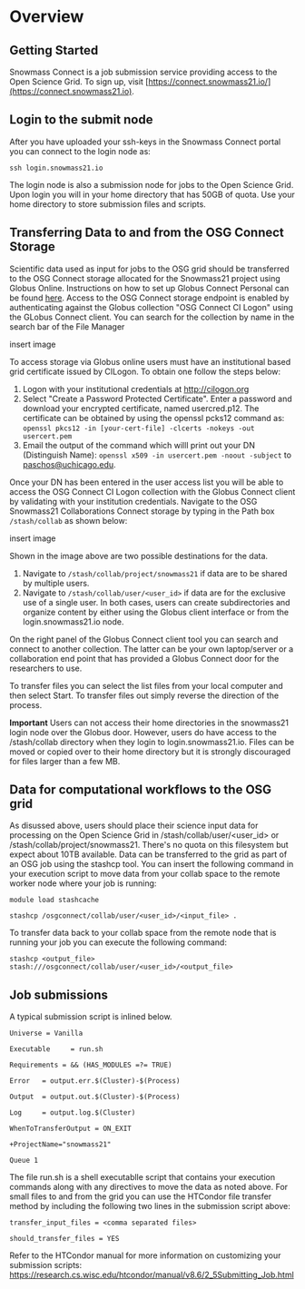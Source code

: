 # Overview


## Getting Started

Snowmass Connect is a job submission service providing access to the Open Science Grid. To sign up, visit [https://connect.snowmass21.io/](https://connect.snowmass21.io).

## Login to the submit node

After you have uploaded your ssh-keys in the Snowmass Connect portal you can connect to the login node as:

`ssh login.snowmass21.io` 

The login node is also a submission node for jobs to the Open Science Grid. Upon login you will in your home directory that has 50GB of quota. 
Use your home directory to store submission files and scripts.

## Transferring Data to and from the OSG Connect Storage

Scientific data used as input for jobs to the OSG grid should be transferred to the OSG Connect storage allocated for the Snowmass21 project 
using Globus Online. Instructions on how to set up Globus Connect Personal can be found [here](https://www.globus.org/globus-connect-personal). 
Access to the OSG Connect storage endpoint is enabled by authenticating against the Globus collection "OSG Connect CI Logon" using the GLobus Connect client. 
You can search for the collection by name in the search bar of the File Manager

insert image

To access storage via Globus online users must have an institutional based grid certificate issued by CILogon. To obtain one follow the steps below:

1. Logon with your institutional credentials at http://cilogon.org
2. Select "Create a Password Protected Certificate". Enter a password and download your encrypted certificate, named usercred.p12. The certificate can be obtained 
by using the openssl pcks12 command as: `openssl pkcs12 -in [your-cert-file] -clcerts -nokeys -out usercert.pem` 
3. Email the output of the command which willl print out your DN (Distinguish Name):  `openssl x509 -in usercert.pem -noout -subject` to paschos@uchicago.edu. 

Once your DN has been entered in the user access list you will be able to access the OSG Connect CI Logon collection with the Globus Connect client by 
validating with your institution credentials. Navigate to the OSG Snowmass21 Collaborations Connect storage by typing in the Path box `/stash/collab` as shown below:

insert image

Shown in the image above are two possible destinations for the data.

1. Navigate to `/stash/collab/project/snowmass21` if data are to be shared by multiple users.
2. Navigate to `/stash/collab/user/<user_id>` if data are for the exclusive use of a single user.
In both cases, users can create subdirectories and organize content by either using the Globus client interface or from the login.snowmass21.io node. 

On the right panel of the Globus Connect client tool you can search and connect to another collection. The latter can be your own laptop/server or a collaboration end point that has provided a Globus Connect door for the researchers to use. 

To transfer files you can select the list files from your local computer and then select Start. To transfer files out simply reverse the direction of the process. 

 **Important** Users can not access their home directories in the snowmass21 login node over the Globus door. However, users do have access to the /stash/collab directory when they login to login.snowmass21.io. Files can be moved or copied over to their home directory but it is strongly discouraged for files larger than a few MB.

## Data for computational workflows to the OSG grid 

As disussed above, users should place their science input data for processing on the Open Science Grid in /stash/collab/user/<user_id> or /stash/collab/project/snowmass21. There's no quota on this filesystem but expect about 10TB available. Data can be transferred to the grid as part of an OSG job using the stashcp tool. You can insert the following command in your execution script to move data from your collab space to the remote worker node where your 
job is running: 

`module load stashcache`

`stashcp /osgconnect/collab/user/<user_id>/<input_file> .`

To transfer data back to your collab space from the remote node that is running your job you can execute the following command:

`stashcp <output_file> stash:///osgconnect/collab/user/<user_id>/<output_file>`



## Job submissions

A typical submission script is inlined below. 

`Universe = Vanilla`

`Executable     = run.sh`

`Requirements = && (HAS_MODULES =?= TRUE)`

`Error   = output.err.$(Cluster)-$(Process)`

`Output  = output.out.$(Cluster)-$(Process)`

`Log     = output.log.$(Cluster)`

`WhenToTransferOutput = ON_EXIT`

`+ProjectName="snowmass21"`

`Queue 1`

The file run.sh is a shell executablle script that contains your execution commands along with any directives to move the data as noted above. 
For small files to and from the grid you can use the HTCondor file transfer method by including the following two lines in the submission 
script above:

`transfer_input_files = <comma separated files>`

`should_transfer_files = YES`

Refer to the HTCondor manual for more information on customizing your submission scripts: https://research.cs.wisc.edu/htcondor/manual/v8.6/2_5Submitting_Job.html



